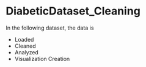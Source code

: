 # DiabeticDataset_Cleaning
In the following dataset, the data is 
- Loaded
- Cleaned
- Analyzed
- Visualization Creation
